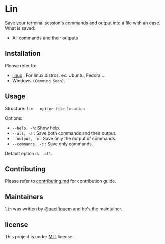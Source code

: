 # Lin

Save your terminal session's commands and output into a file with an ease.
What is saved:

- All commands and their outputs

## Installation

Please refer to:

- [linux](https://github.com/pacifiquem/lin/blob/main/install.md#Linux) : For linux distros. ex: Ubuntu, Fedora ...
- Windows ``(Comming Soon)``.
<!-- - [windows](https://github.com/pacifiquem/lin.git#Windows) : For windows. ``(Comming Soon)``. -->

## Usage

Structure: ```lin --option file_location```

Options:

- `--help, -h`: Show help.
- `--all, -a` : Save both commands and their output.
- `--output, -o` : Save only the output of commands.
- `--commands, -c` : Save only commands.

Default option is `--all`.

## Contributing

Please refer to [contributing.md](https://github.com/pacifiquem/lin/blob/main/contributing.md) for contribution guide.

## Maintainers

```lin``` was written by [@pacifiquem](https://github.com/pacifiquem) and he's the maintainer.

## license

This project is under [MIT](https://github.com/pacifiquem/lin/blob/main/LICENSE) license.
